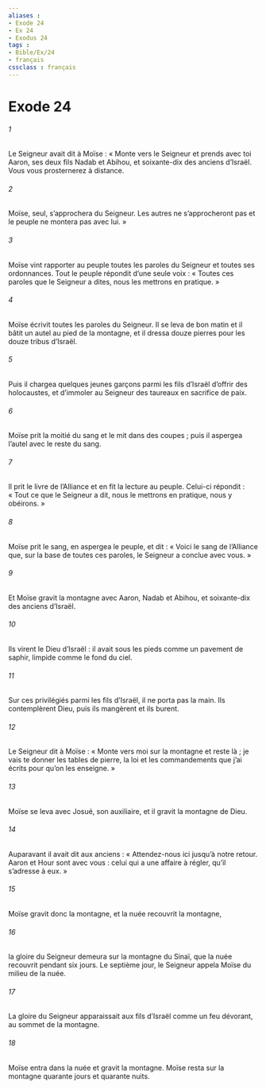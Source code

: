 ```yaml
---
aliases : 
- Exode 24
- Ex 24
- Exodus 24
tags : 
- Bible/Ex/24
- français
cssclass : français
---
```


# Exode 24

###### 1
Le Seigneur avait dit à Moïse : « Monte vers le Seigneur et prends avec toi Aaron, ses deux fils Nadab et Abihou, et soixante-dix des anciens d’Israël. Vous vous prosternerez à distance.
###### 2
Moïse, seul, s’approchera du Seigneur. Les autres ne s’approcheront pas et le peuple ne montera pas avec lui. »
###### 3
Moïse vint rapporter au peuple toutes les paroles du Seigneur et toutes ses ordonnances. Tout le peuple répondit d’une seule voix : « Toutes ces paroles que le Seigneur a dites, nous les mettrons en pratique. »
###### 4
Moïse écrivit toutes les paroles du Seigneur. Il se leva de bon matin et il bâtit un autel au pied de la montagne, et il dressa douze pierres pour les douze tribus d’Israël.
###### 5
Puis il chargea quelques jeunes garçons parmi les fils d’Israël d’offrir des holocaustes, et d’immoler au Seigneur des taureaux en sacrifice de paix.
###### 6
Moïse prit la moitié du sang et le mit dans des coupes ; puis il aspergea l’autel avec le reste du sang.
###### 7
Il prit le livre de l’Alliance et en fit la lecture au peuple. Celui-ci répondit : « Tout ce que le Seigneur a dit, nous le mettrons en pratique, nous y obéirons. »
###### 8
Moïse prit le sang, en aspergea le peuple, et dit : « Voici le sang de l’Alliance que, sur la base de toutes ces paroles, le Seigneur a conclue avec vous. »
###### 9
Et Moïse gravit la montagne avec Aaron, Nadab et Abihou, et soixante-dix des anciens d’Israël.
###### 10
Ils virent le Dieu d’Israël : il avait sous les pieds comme un pavement de saphir, limpide comme le fond du ciel.
###### 11
Sur ces privilégiés parmi les fils d’Israël, il ne porta pas la main. Ils contemplèrent Dieu, puis ils mangèrent et ils burent.
###### 12
Le Seigneur dit à Moïse : « Monte vers moi sur la montagne et reste là ; je vais te donner les tables de pierre, la loi et les commandements que j’ai écrits pour qu’on les enseigne. »
###### 13
Moïse se leva avec Josué, son auxiliaire, et il gravit la montagne de Dieu.
###### 14
Auparavant il avait dit aux anciens : « Attendez-nous ici jusqu’à notre retour. Aaron et Hour sont avec vous : celui qui a une affaire à régler, qu’il s’adresse à eux. »
###### 15
Moïse gravit donc la montagne, et la nuée recouvrit la montagne,
###### 16
la gloire du Seigneur demeura sur la montagne du Sinaï, que la nuée recouvrit pendant six jours. Le septième jour, le Seigneur appela Moïse du milieu de la nuée.
###### 17
La gloire du Seigneur apparaissait aux fils d’Israël comme un feu dévorant, au sommet de la montagne.
###### 18
Moïse entra dans la nuée et gravit la montagne. Moïse resta sur la montagne quarante jours et quarante nuits.
